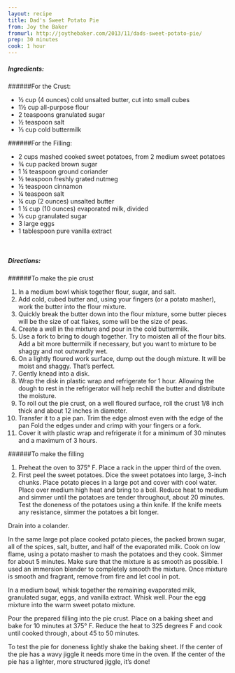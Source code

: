 ```yaml
---
layout: recipe
title: Dad's Sweet Potato Pie
from: Joy the Baker
fromurl: http://joythebaker.com/2013/11/dads-sweet-potato-pie/
prep: 30 minutes
cook: 1 hour
---
```


##### Ingredients:

######For the Crust:

* ½ cup (4 ounces) cold unsalted butter, cut into small cubes
* 1½ cup all-purpose flour
* 2 teaspoons granulated sugar
* ½ teaspoon salt
* ⅓ cup cold buttermilk

######For the Filling:

* 2 cups mashed cooked sweet potatoes, from 2 medium sweet potatoes
* ¾ cup packed brown sugar
* 1 ¼ teaspoon ground coriander
* ½ teaspoon freshly grated nutmeg
* ½ teaspoon cinnamon
* ¼ teaspoon salt
* ¼ cup (2 ounces) unsalted butter
* 1 ¼ cup (10 ounces) evaporated milk, divided
* ⅓ cup granulated sugar
* 3 large eggs
* 1 tablespoon pure vanilla extract

<br>

##### Directions:

######To make the pie crust
1. In a medium bowl whisk together flour, sugar, and salt. 
2. Add cold, cubed butter and, using your fingers (or a potato
masher), work the butter into the flour mixture. 
3. Quickly break the butter down into the flour mixture, some butter
pieces will be the size of oat flakes, some will be the size of peas. 
4. Create a well in the mixture and pour in the cold buttermilk. 
5. Use a fork to bring to dough together. Try to moisten all of the
flour bits. Add a bit more buttermilk if necessary, but you want to
mixture to be shaggy and not outwardly wet.
6. On a lightly floured work surface, dump out the dough mixture. It
will be moist and shaggy. That’s perfect. 
7. Gently knead into a disk.
8. Wrap the disk in plastic wrap and refrigerate for 1 hour. Allowing
the dough to rest in the refrigerator will help rechill the butter and
distribute the moisture.
9. To roll out the pie crust, on a well floured surface, roll the
crust 1/8 inch thick and about 12 inches in diameter. 
10. Transfer it to a pie pan. Trim the edge almost even with the edge
of the pan Fold the edges under and crimp with your fingers or a fork.
11. Cover it with plastic wrap and refrigerate it for a minimum of 30
minutes and a maximum of 3 hours.

######To make the filling
1. Preheat the oven to 375° F. Place a rack in the upper third of
the oven.
2. First peel the sweet potatoes. Dice the sweet
potatoes into large, 3-inch chunks. Place potato pieces in a large
pot and cover with cool water. Place over medium high heat and bring
to a boil. Reduce heat to medium and simmer until the potatoes are
tender throughout, about 20 minutes. Test the doneness of the
potatoes using a thin knife. If the knife meets any resistance,
simmer the potatoes a bit longer.

Drain into a colander.

In the same large pot place cooked potato pieces, the packed brown
sugar, all of the spices, salt, butter, and half of the evaporated
milk. Cook on low flame, using a potato masher to mash the potatoes
and they cook. Simmer for about 5 minutes. Make sure that the
mixture is as smooth as possible. I used an immersion blender to
completely smooth the mixture. Once mixture is smooth and fragrant,
remove from fire and let cool in pot.

In a medium bowl, whisk together the remaining evaporated milk,
granulated sugar, eggs, and vanilla extract. Whisk well. Pour the
egg mixture into the warm sweet potato mixture.

Pour the prepared filling into the pie crust. Place on a baking sheet
and bake for 10 minutes at 375° F. Reduce the heat to 325
degrees F and cook until cooked through, about 45 to 50 minutes.

To test the pie for doneness lightly shake the baking sheet. If the
center of the pie has a wavy jiggle it needs more time in the oven.
If the center of the pie has a lighter, more structured jiggle, it’s
done! 
